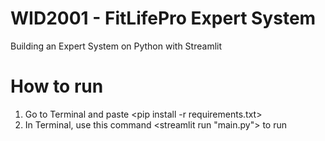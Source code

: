 # WID2001 - FitLifePro Expert System
Building an Expert System on Python with Streamlit

# How to run
1. Go to Terminal and paste <pip install -r requirements.txt>
2. In Terminal, use this command <streamlit run "main.py"> to run


